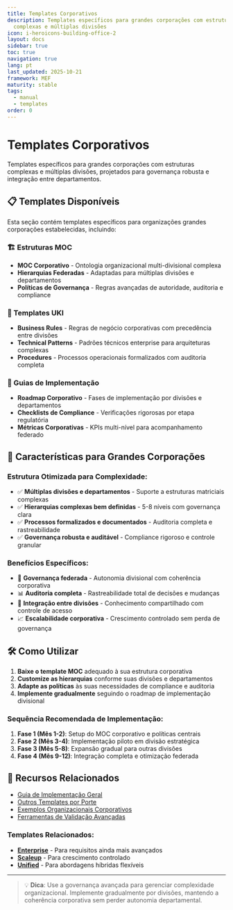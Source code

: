 ```yaml
---
title: Templates Corporativos
description: Templates específicos para grandes corporações com estruturas
  complexas e múltiplas divisões
icon: i-heroicons-building-office-2
layout: docs
sidebar: true
toc: true
navigation: true
lang: pt
last_updated: 2025-10-21
framework: MEF
maturity: stable
tags:
  - manual
  - templates
order: 0
---
```

# Templates Corporativos

Templates específicos para grandes corporações com estruturas complexas e múltiplas divisões, projetados para governança robusta e integração entre departamentos.

## 📋 Templates Disponíveis

Esta seção contém templates específicos para organizações grandes corporações estabelecidas, incluindo:

### 🏗️ Estruturas MOC
- **MOC Corporativo** - Ontologia organizacional multi-divisional complexa
- **Hierarquias Federadas** - Adaptadas para múltiplas divisões e departamentos
- **Políticas de Governança** - Regras avançadas de autoridade, auditoria e compliance

### 📝 Templates UKI
- **Business Rules** - Regras de negócio corporativas com precedência entre divisões
- **Technical Patterns** - Padrões técnicos enterprise para arquiteturas complexas  
- **Procedures** - Processos operacionais formalizados com auditoria completa

### 🚀 Guias de Implementação
- **Roadmap Corporativo** - Fases de implementação por divisões e departamentos
- **Checklists de Compliance** - Verificações rigorosas por etapa regulatória
- **Métricas Corporativas** - KPIs multi-nível para acompanhamento federado

## 🎯 Características para Grandes Corporações

### Estrutura Otimizada para Complexidade:
- ✅ **Múltiplas divisões e departamentos** - Suporte a estruturas matriciais complexas
- ✅ **Hierarquias complexas bem definidas** - 5-8 níveis com governança clara
- ✅ **Processos formalizados e documentados** - Auditoria completa e rastreabilidade
- ✅ **Governança robusta e auditável** - Compliance rigoroso e controle granular

### Benefícios Específicos:
- 🏢 **Governança federada** - Autonomia divisional com coherência corporativa
- 📊 **Auditoria completa** - Rastreabilidade total de decisões e mudanças
- 🔄 **Integração entre divisões** - Conhecimento compartilhado com controle de acesso
- 📈 **Escalabilidade corporativa** - Crescimento controlado sem perda de governança

## 🛠️ Como Utilizar

1. **Baixe o template MOC** adequado à sua estrutura corporativa
2. **Customize as hierarquias** conforme suas divisões e departamentos
3. **Adapte as políticas** às suas necessidades de compliance e auditoria
4. **Implemente gradualmente** seguindo o roadmap de implementação divisional

### Sequência Recomendada de Implementação:
1. **Fase 1 (Mês 1-2)**: Setup do MOC corporativo e políticas centrais
2. **Fase 2 (Mês 3-4)**: Implementação piloto em divisão estratégica
3. **Fase 3 (Mês 5-8)**: Expansão gradual para outras divisões
4. **Fase 4 (Mês 9-12)**: Integração completa e otimização federada

## 📖 Recursos Relacionados

- [Guia de Implementação Geral](../../index.md)
- [Outros Templates por Porte](../index.md)
- [Exemplos Organizacionais Corporativos](../../../examples)
- [Ferramentas de Validação Avançadas](../../tools)

### Templates Relacionados:
- **[Enterprise](../enterprise)** - Para requisitos ainda mais avançados
- **[Scaleup](../scaleup)** - Para crescimento controlado
- **[Unified](../unified)** - Para abordagens híbridas flexíveis

---

> 💡 **Dica**: Use a governança avançada para gerenciar complexidade organizacional. Implemente gradualmente por divisões, mantendo a coherência corporativa sem perder autonomia departamental.